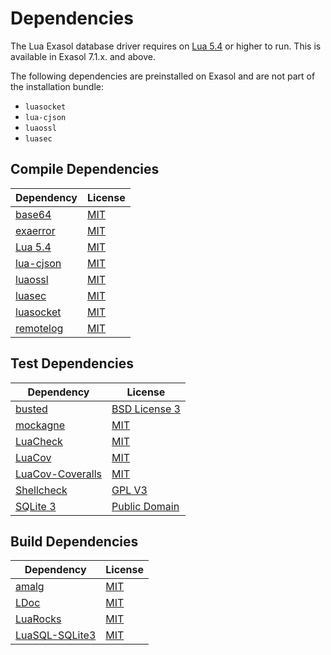 <!-- @formatter:off -->
# Dependencies

The Lua Exasol database driver requires on [Lua 5.4][lua] or higher to run. This is available in Exasol 7.1.x. and above.

The following dependencies are preinstalled on Exasol and are not part of the installation bundle:

* `luasocket`
* `lua-cjson`
* `luaossl`
* `luasec`

## Compile Dependencies

| Dependency                                                          | License                                                                 |
|---------------------------------------------------------------------|-------------------------------------------------------------------------|
| [base64](https://github.com/iskolbin/lbase64)                       | [MIT][mit]                                                              |
| [exaerror](https://github.com/exasol/error-reporting-lua)           | [MIT](https://github.com/exasol/error-reporting-lua/blob/main/LICENSE)  |
| [Lua 5.4][lua]                                                      | [MIT][mit]                                                              |
| [lua-cjson](https://github.com/openresty/lua-cjson)                 | [MIT](https://github.com/openresty/lua-cjson/blob/master/LICENSE)       |
| [luaossl](http://25thandclement.com/~william/projects/luaossl.html)  | [MIT](http://25thandclement.com/~william/projects/luaossl.html#license) |
| [luasec](https://github.com/brunoos/luasec)                         | [MIT](https://github.com/brunoos/luasec/blob/master/LICENSE)            |
| [luasocket](https://lunarmodules.github.io/luasocket/)              | [MIT][mit]                                                              |
| [remotelog](https://github.com/exasol/remotelog-lua)                | [MIT](https://github.com/exasol/remotelog-lua/blob/main/LICENSE)        |

## Test Dependencies

| Dependency                                                                   | License                                                                     |
|------------------------------------------------------------------------------|-----------------------------------------------------------------------------|
| [busted](https://lunarmodules.github.io/busted/)                             | [BSD License 3](https://github.com/Olivine-Labs/busted/blob/master/LICENSE) |
| [mockagne](https://github.com/mockagne/mockagne)                             | [MIT](https://github.com/mockagne/mockagne/blob/master/LICENSE)             |
| [LuaCheck][luacheck]                                                         | [MIT][mit]                                                                  |
| [LuaCov][luacov]                                                             | [MIT][mit]                                                                  |
| [LuaCov-Coveralls](https://github.com/mockagne/mockagne/blob/master/LICENSE) | [MIT](https://github.com/moteus/luacov-coveralls/blob/master/LICENSE)       |
| [Shellcheck][shellcheck]                                                     | [GPL V3][gpl3]                                                              |
| [SQLite 3](https://www.sqlite.org/index.html) | [Public Domain](https://www.sqlite.org/copyright.html) |
## Build Dependencies

| Dependency                                                       | License                                                           |
|------------------------------------------------------------------|-------------------------------------------------------------------|
| [amalg](https://github.com/siffiejoe/lua-amalg/)                 | [MIT][mit]                                                        |
| [LDoc](https://stevedonovan.github.io/ldoc/manual/doc.md.html)   | [MIT](https://github.com/lunarmodules/LDoc/blob/master/COPYRIGHT) |
| [LuaRocks][luarocks]                                             | [MIT][mit]                                                        |
| [LuaSQL-SQLite3](https://github.com/LuaDist/luasql-sqlite3)      | [MIT][mit]                                                        |

[lua]: https://www.lua.org/
[luacheck]: https://github.com/mpeterv/luacheck
[luacov]: https://github.com/lunarmodules/luacov
[luarocks]: https://luarocks.org/
[luaunit]: https://github.com/bluebird75/luaunit
[shellcheck]: https://www.shellcheck.net/

[gpl3]: https://opensource.org/license/gpl-3-0
[mit]: https://opensource.org/licenses/MIT
[bsd]: http://opensource.org/licenses/BSD-3-Clause
